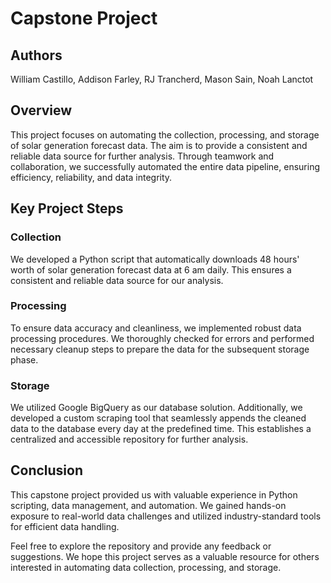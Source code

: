 # Capstone Project

## Authors
William Castillo, Addison Farley, RJ Trancherd, Mason Sain, Noah Lanctot

## Overview

This project focuses on automating the collection, processing, and storage of solar generation forecast data. The aim is to provide a consistent and reliable data source for further analysis. Through teamwork and collaboration, we successfully automated the entire data pipeline, ensuring efficiency, reliability, and data integrity.

## Key Project Steps

### Collection

We developed a Python script that automatically downloads 48 hours' worth of solar generation forecast data at 6 am daily. This ensures a consistent and reliable data source for our analysis. 

### Processing

To ensure data accuracy and cleanliness, we implemented robust data processing procedures. We thoroughly checked for errors and performed necessary cleanup steps to prepare the data for the subsequent storage phase.

### Storage

We utilized Google BigQuery as our database solution. Additionally, we developed a custom scraping tool that seamlessly appends the cleaned data to the database every day at the predefined time. This establishes a centralized and accessible repository for further analysis.

## Conclusion

This capstone project provided us with valuable experience in Python scripting, data management, and automation. We gained hands-on exposure to real-world data challenges and utilized industry-standard tools for efficient data handling.

Feel free to explore the repository and provide any feedback or suggestions. We hope this project serves as a valuable resource for others interested in automating data collection, processing, and storage.
